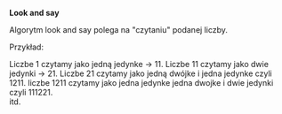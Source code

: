 **Look and say**

Algorytm look and say polega na "czytaniu" podanej liczby.  

Przykład:  

Liczbe 1 czytamy jako jedną jedynke -> 11.
Liczbe 11 czytamy jako dwie jedynki -> 21.
Liczbe 21 czytamy jako jedną dwójke i jedna jedynke czyli 1211.
liczbe 1211 czytamy jako jedna jedynke jedna dwojke i dwie jedynki czyli 111221.  
itd.